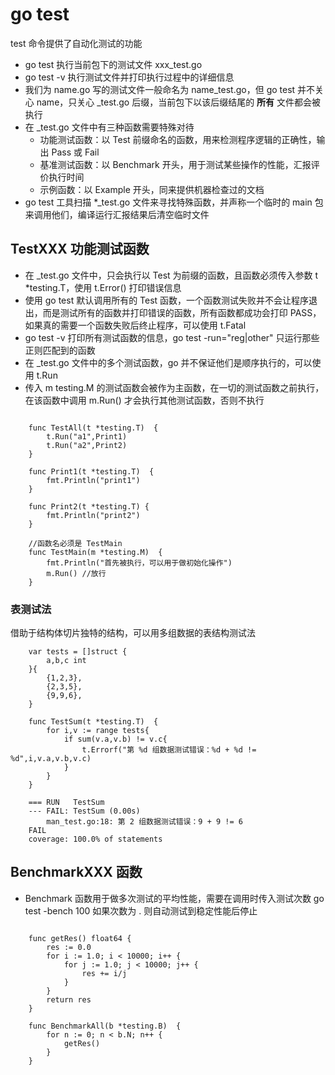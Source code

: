 # go test
test 命令提供了自动化测试的功能
- go test 执行当前包下的测试文件 xxx_test.go
- go test -v 执行测试文件并打印执行过程中的详细信息
- 我们为 name.go 写的测试文件一般命名为 name_test.go，但 go test 并不关心 name，只关心 _test.go 后缀，当前包下以该后缀结尾的 **所有** 文件都会被执行
- 在 _test.go 文件中有三种函数需要特殊对待
    - 功能测试函数：以 Test 前缀命名的函数，用来检测程序逻辑的正确性，输出 Pass 或 Fail 
    - 基准测试函数：以 Benchmark 开头，用于测试某些操作的性能，汇报评价执行时间
    - 示例函数：以 Example 开头，同来提供机器检查过的文档
- go test 工具扫描 *_test.go 文件来寻找特殊函数，并声称一个临时的 main 包来调用他们，编译运行汇报结果后清空临时文件

## TestXXX 功能测试函数
- 在 _test.go 文件中，只会执行以 Test 为前缀的函数，且函数必须传入参数 t *testing.T，使用 t.Error() 打印错误信息
- 使用 go test 默认调用所有的 Test 函数，一个函数测试失败并不会让程序退出，而是测试所有的函数并打印错误的函数，所有函数都成功会打印 PASS，如果真的需要一个函数失败后终止程序，可以使用 t.Fatal
- go test -v 打印所有测试函数的信息，go test -run="reg|other" 只运行那些正则匹配到的函数 
- 在 _test.go 文件中的多个测试函数，go 并不保证他们是顺序执行的，可以使用 t.Run
- 传入 m testing.M 的测试函数会被作为主函数，在一切的测试函数之前执行，在该函数中调用 m.Run() 才会执行其他测试函数，否则不执行

```

    func TestAll(t *testing.T)  {
        t.Run("a1",Print1)
        t.Run("a2",Print2)
    }

    func Print1(t *testing.T)  {
        fmt.Println("print1")
    }

    func Print2(t *testing.T) {
        fmt.Println("print2")
    }

    //函数名必须是 TestMain
    func TestMain(m *testing.M)  {
        fmt.Println("首先被执行，可以用于做初始化操作")
        m.Run() //放行
    }

```
### 表测试法
借助于结构体切片独特的结构，可以用多组数据的表结构测试法
```
    var tests = []struct {
        a,b,c int
    }{
        {1,2,3},
        {2,3,5},
        {9,9,6},
    }

    func TestSum(t *testing.T)  {
        for i,v := range tests{
            if sum(v.a,v.b) != v.c{
                t.Errorf("第 %d 组数据测试错误：%d + %d != %d",i,v.a,v.b,v.c)
            }
        }
    }

    === RUN   TestSum
    --- FAIL: TestSum (0.00s)
        man_test.go:18: 第 2 组数据测试错误：9 + 9 != 6
    FAIL
    coverage: 100.0% of statements
```

## BenchmarkXXX 函数
- Benchmark 函数用于做多次测试的平均性能，需要在调用时传入测试次数 go test -bench 100 如果次数为 . 则自动测试到稳定性能后停止
```

    func getRes() float64 {
        res := 0.0
        for i := 1.0; i < 10000; i++ {
            for j := 1.0; j < 10000; j++ {
                res += i/j
            }
        }
        return res
    }

    func BenchmarkAll(b *testing.B)  {
        for n := 0; n < b.N; n++ {
            getRes()
        }
    }


```

